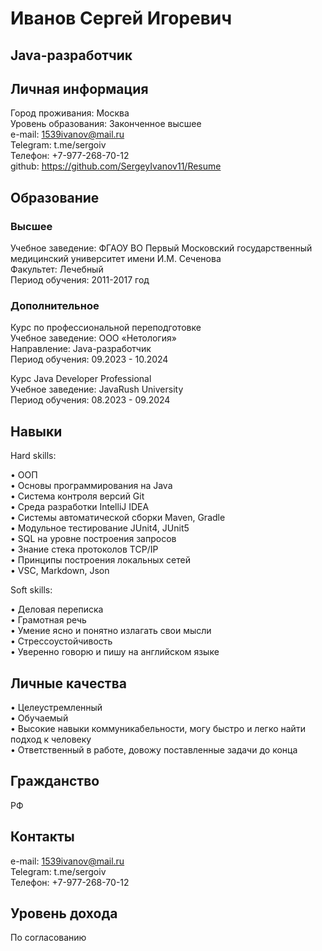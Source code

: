 # Иванов Сергей Игоревич
## Java-разработчик

## Личная информация
Город проживания: Москва<br>
Уровень образования: Законченное высшее<br>
e-mail: 1539ivanov@mail.ru<br>
Telegram: t.me/sergoiv<br>
Телефон: +7-977-268-70-12<br>
github: https://github.com/SergeyIvanov11/Resume <br>

## Образование
### Высшее
Учебное заведение:	ФГАОУ ВО Первый Московский государственный медицинский университет имени И.М. Сеченова<br>
Факультет:	Лечебный<br>
Период обучения:	2011-2017 год<br>

### Дополнительное	
Курс по профессиональной переподготовке<br>
Учебное заведение:	ООО «Нетология»<br>
Направление:	Java-разработчик<br>
Период обучения:	09.2023 - 10.2024<br>

Курс Java Developer Professional<br>
Учебное заведение:	JavaRush University<br>
Период обучения:	08.2023 - 09.2024<br>

## Навыки
Hard skills:

•	ООП<br>
•	Основы программирования на Java<br>
•	Система контроля версий Git<br>
•	Среда разработки IntelliJ IDEA<br>
•	Системы автоматической сборки Maven, Gradle<br>
•	Модульное тестирование JUnit4, JUnit5<br>
•	SQL на уровне построения запросов<br>
•	Знание стека протоколов TCP/IP<br>
•	Принципы построения локальных сетей<br>
•	VSC, Markdown, Json<br>

Soft skills:

•	Деловая переписка<br>
•	Грамотная речь<br>
•	Умение ясно и понятно излагать свои мысли<br>
•	Стрессоустойчивость<br>
•	Уверенно говорю и пишу на английском языке

## Личные качества
•	Целеустремленный<br>
•	Обучаемый<br>
•	Высокие навыки коммуникабельности, могу быстро и легко найти подход к человеку<br>
•	Ответственный в работе, довожу поставленные задачи до конца<br>

## Гражданство
РФ

## Контакты
e-mail:	1539ivanov@mail.ru<br>
Telegram:	t.me/sergoiv<br>
Телефон:	+7-977-268-70-12<br>
	
## Уровень дохода
По согласованию
